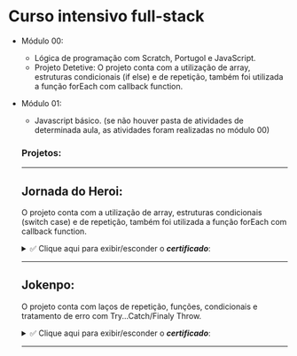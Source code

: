 # Curso intensivo full-stack

- Módulo 00:
  * Lógica de programação com Scratch, Portugol e JavaScript.
  * Projeto Detetive: O projeto conta com a utilização de array, estruturas condicionais (if else) e de repetição, também foi utilizada a função forEach com callback function.
  
- Módulo 01:
  * Javascript básico. (se não houver pasta de atividades de determinada aula, as atividades foram realizadas no módulo 00)
  ### Projetos:
   
  ***
   ## Jornada do Heroi:
   O projeto conta com a utilização de array, estruturas condicionais (switch case) e de repetição, também foi utilizada a função forEach com callback function.
   
   <details>
   <summary>✅ Clique aqui para exibir/esconder o <b><i>certificado</b></i>: </summary>
 
   ![image](https://user-images.githubusercontent.com/56365639/171666476-07fa5acc-7318-4bf7-823e-c036b975ce4d.png)
 
   </details>

  ***
  
   ## Jokenpo: 
   O projeto conta com laços de repetição, funções, condicionais e tratamento de erro com Try...Catch/Finaly Throw.
  
   <details>
   <summary>✅ Clique aqui para exibir/esconder o <b><i>certificado</b></i>: </summary>
 
   ![image](https://user-images.githubusercontent.com/56365639/172929752-abc90d42-3518-4889-bfdf-0356348c5433.png)

   </details>
  
  ***
  
  
